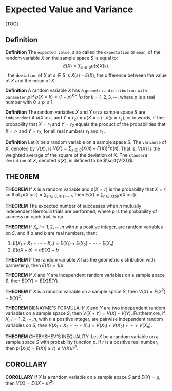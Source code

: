# Expected Value and Variance

[TOC]



## Definition

**Definition** The `expected value`, also called the `expectation` or `mean`, of the random variable $X$ on the sample space $S$ is equal to:
$$
E(X) = \sum_{s \in S}p(s)X(s).
$$
, the `deviation` of $X$ at $s \in S$ is $X(s) - E(X)$, the difference between the value of $X$ and the mean of $X$.

**Definition** A random variable $X$ has a `geometric distribution with parameter` $p$ if $p(X = k) = (1 - p)^{k - 1}p$ for $k = 1, 2, 3, \cdots$, where $p$ is a real number with $0 \leq p \leq 1$.

**Definition** The random variables $X$ and $Y$ on a sample space $S$ are `independent` if $p(X = r_1 \text{ and } Y = r_2) = p(X = r_1) \cdot p(y = r_2)$, or in words, if the probability that $X = r_1$ and $Y = r_2$ equals the product of the probabilities that $X = r_1$ and $Y = r_2$, for all real numbers $r_1$ and $r_2$.

**Definition** Let $X$ be a random variable on a sample space $S$. The `variance` of $X$, denoted by $V(X)$, is $V(X) = \sum_{s \in S}(X(s) - E(X))^2 p(s)$. That is, $V(X)$ is the weighted average of the square of the deviation of $X$. The `standard deviation` of $X$, denoted $\sigma (X)$, is defined to be $\sqrt{V(X)}$.



## THEOREM

**THEOREM** If $X$ is a random variable and $p(X = r)$ is the probability that $X = r$, so that $p(X = r) = \sum_{s \in S, X(s) = r}$, then $E(X) = \sum_{r \in X(S)} p(X = r)r$.

**THEOREM** The expected number of successes when $n$ mutually independent Bernoulli trials are performed, where $p$ is the probability of success on each trial, is $np$.

**THEOREM** If $X_i, i = 1, 2, \cdots, n$ with $n$ a positive integer, are random variables on $S$, and if $a$ and $b$ are real numbers, then:

1. $E(X_1 + X_2 + \cdots + X_n) = E(X_1) + E(X_2) + \cdots + E(X_n)$
2. $E(aX + b) = aE(X) + b$

**THEOREM** If the random variable $X$ has the geometric distribution with parmeter $p$, then $E(X) = 1/p$.

**THEOREM** If $X$ and $Y$ are independent random variables on a sample space $S$, then $E(XY) = E(X)E(Y)$.

**THEOREM** If $X$ is a random variable on a sample space $S$, then $V(X) = E(X^2) - E(X)^2$.

**THEOREM** BIENAYME'S FORMULA: If $X$ and $Y$ are two independent random variables on a sample space $S$, then $V(X + Y) = V(X) + V(Y)$. Furthermore, if $X_i, i = 1, 2, \cdots, n$, with $n$ a positive integer, are pairwise independent random variables on $S$, then $V(X_1 + X_2 + \cdots + X_n) = V(X_1) + V(X_2) + \cdots + V(X_n)$.

**THEOREM** CHEBYSHEV'S INEQUALITY: Let $X$ be a random variable on a sample space $S$ with probability function $p$. If $r$ is a positive real number, then $p(|X(s) - E(X)| \geq r) \leq V(X) / r^2$.



## COROLLARY

**COROLLARY** If $X$ is a random variable on a sample space $S$ and $E(X) = \mu$, then $V(X) = E((X - \mu)^2)$